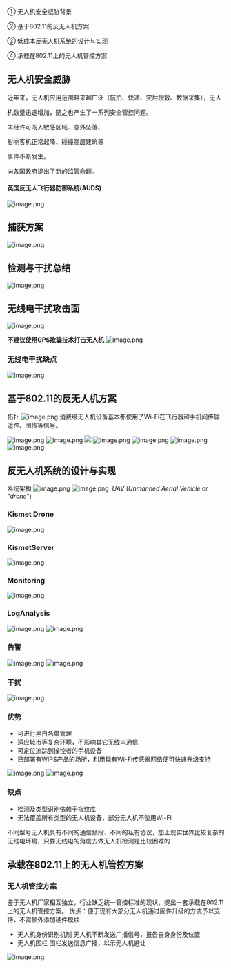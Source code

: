 ① 无人机安全威胁背景

② 基于802.11的反无人机方案

③ 低成本反无人机系统的设计与实现

④ 承载在802.11上的无人机管控方案


## 无人机安全威胁
近年来，无人机应用范围越来越广泛（航拍、快递、灾后搜救、数据采集），无人

机数量迅速增加，随之也产生了一系列安全管控问题。

未经许可闯入敏感区域、意外坠落、

影响客机正常起降、碰撞高层建筑等

事件不断发生。

向各国政府提出了新的监管命题。


#### 英国反无人飞行器防御系统(AUDS)
![image.png](https://gitee.com/hxc8/images10/raw/master/img/202408071441711.png)
## 捕获方案
![image.png](https://gitee.com/hxc8/images10/raw/master/img/202408071446354.png)
## 检测与干扰总结
![image.png](https://gitee.com/hxc8/images10/raw/master/img/202408071448058.png)
## 无线电干扰攻击面
![image.png](https://gitee.com/hxc8/images10/raw/master/img/202408071452420.png)

**不建议使用GPS欺骗技术打击无人机**
![image.png](https://gitee.com/hxc8/images10/raw/master/img/202408071522763.png)
### 无线电干扰缺点
![image.png](https://gitee.com/hxc8/images10/raw/master/img/202408071523507.png)
## 基于802.11的反无人机方案
拓扑
![image.png](https://gitee.com/hxc8/images10/raw/master/img/202408071526275.png)
消费级无人机设备基本都使用了Wi-Fi在飞行器和手机间传输遥控、图传等信号。

![image.png](https://gitee.com/hxc8/images10/raw/master/img/202408071529641.png)
![image.png](https://gitee.com/hxc8/images10/raw/master/img/202408071529079.png)
![](https://gitee.com/hxc8/images10/raw/master/img/202408071529603.png)
![image.png](https://gitee.com/hxc8/images10/raw/master/img/202408071531008.png)
![image.png](https://gitee.com/hxc8/images10/raw/master/img/202408071531724.png)
![image.png](https://gitee.com/hxc8/images10/raw/master/img/202408071532598.png)
![image.png](https://gitee.com/hxc8/images10/raw/master/img/202408071532320.png)
## 反无人机系统的设计与实现
系统架构
![image.png](https://gitee.com/hxc8/images10/raw/master/img/202408071533881.png)
![image.png](https://gitee.com/hxc8/images10/raw/master/img/202408071534051.png)
 _UAV_ (_Unmanned Aerial Vehicle_ or "_drone_")
### Kismet Drone
![image.png](https://gitee.com/hxc8/images10/raw/master/img/202408071535304.png)
### KismetServer
![image.png](https://gitee.com/hxc8/images10/raw/master/img/202408071536594.png)

### Monitoring
![image.png](https://gitee.com/hxc8/images10/raw/master/img/202408071537137.png)
### LogAnalysis
![image.png](https://gitee.com/hxc8/images10/raw/master/img/202408071537855.png)
![image.png](https://gitee.com/hxc8/images10/raw/master/img/202408071537499.png)
### 告警
![image.png](https://gitee.com/hxc8/images10/raw/master/img/202408071538362.png)
![image.png](https://gitee.com/hxc8/images10/raw/master/img/202408071538619.png)
### 干扰
![image.png](https://gitee.com/hxc8/images10/raw/master/img/202408071539515.png)
### 优势
- 可进行黑白名单管理
- 适应城市等复杂环境，不影响其它无线电通信
- 可定位追踪到操控者的手机设备
- 已部署有WIPS产品的场所，利用现有Wi-Fi传感器网络便可快速升级支持

![image.png](https://gitee.com/hxc8/images10/raw/master/img/202408071543801.png)
![image.png](https://gitee.com/hxc8/images10/raw/master/img/202408071543285.png)
### 缺点
- 检测及类型识别依赖于指纹库
- 无法覆盖所有类型的无人机设备，部分无人机不使用Wi-Fi

不同型号无人机具有不同的通信频段、不同的私有协议，加上现实世界比较复杂的无线电环境，只靠无线电的角度去做无人机检测是比较困难的


## 承载在802.11上的无人机管控方案
### 无人机管控方案
鉴于无人机厂家相互独立，行业缺乏统一管控标准的现状，提出一套承载在802.11上的无人机管控方案。
优点：便于现有大部分无人机通过固件升级的方式予以支持，不需额外添加硬件模块

- 无人机身份识别机制
  无人机不断发送广播信号，报告自身身份及位置
- 无人机围栏
  围栏发送信息广播，以示无人机避让

![image.png](https://gitee.com/hxc8/images10/raw/master/img/202408071616160.png)

